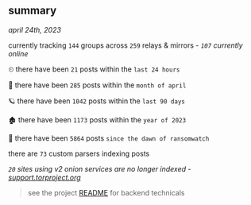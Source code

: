 
## summary
_april 24th, 2023_

currently tracking `144` groups across `259` relays & mirrors - _`107` currently online_

⏲ there have been `21` posts within the `last 24 hours`

🦈 there have been `285` posts within the `month of april`

🪐 there have been `1042` posts within the `last 90 days`

🏚 there have been `1173` posts within the `year of 2023`

🦕 there have been `5864` posts `since the dawn of ransomwatch`

there are `73` custom parsers indexing posts

_`20` sites using v2 onion services are no longer indexed - [support.torproject.org](https://support.torproject.org/onionservices/v2-deprecation/)_

> see the project [README](https://github.com/joshhighet/ransomwatch#ransomwatch--) for backend technicals
